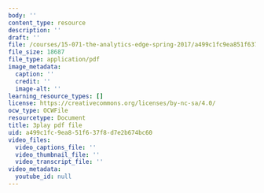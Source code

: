 ```yaml
---
body: ''
content_type: resource
description: ''
draft: ''
file: /courses/15-071-the-analytics-edge-spring-2017/a499c1fc9ea851f637f8d7e2b674bc60_CLaRAzHxJGo.pdf
file_size: 18687
file_type: application/pdf
image_metadata:
  caption: ''
  credit: ''
  image-alt: ''
learning_resource_types: []
license: https://creativecommons.org/licenses/by-nc-sa/4.0/
ocw_type: OCWFile
resourcetype: Document
title: 3play pdf file
uid: a499c1fc-9ea8-51f6-37f8-d7e2b674bc60
video_files:
  video_captions_file: ''
  video_thumbnail_file: ''
  video_transcript_file: ''
video_metadata:
  youtube_id: null
---
```

